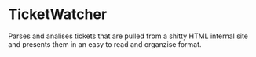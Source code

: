 TicketWatcher
=============
Parses and analises tickets that are pulled from a shitty HTML internal site and presents them in an easy to read and organzise format.
